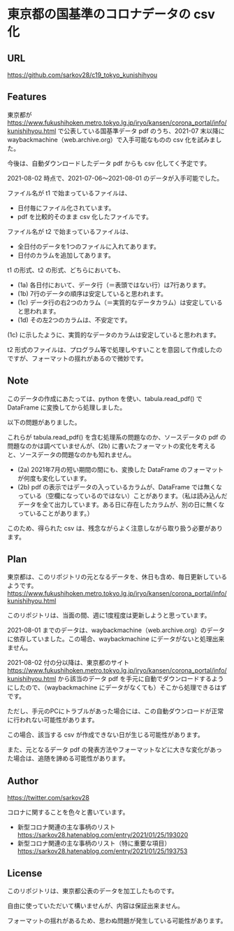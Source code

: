 # 東京都の国基準のコロナデータの csv 化

## URL

https://github.com/sarkov28/c19_tokyo_kunishihyou

## Features

東京都が https://www.fukushihoken.metro.tokyo.lg.jp/iryo/kansen/corona_portal/info/kunishihyou.html で公表している国基準データ pdf のうち、2021-07 末以降に waybackmachine（web.archive.org）で入手可能なものの csv 化を試みました。

今後は、自動ダウンロードしたデータ pdf からも csv 化してく予定です。

2021-08-02 時点で、2021-07-06〜2021-08-01 のデータが入手可能でした。

ファイル名が t1 で始まっているファイルは、
- 日付毎にファイル化されています。
- pdf を比較的そのまま csv 化したファイルです。

ファイル名が t2 で始まっているファイルは、
- 全日付のデータを1つのファイルに入れてあります。
- 日付のカラムを追加してあります。

t1 の形式、t2 の形式、どちらにおいても、
- (1a) 各日付において、データ行（＝表頭ではない行）は7行あります。
- (1b) 7行のデータの順序は安定していると思われます。
- (1c) データ行の右2つのカラム（＝実質的なデータカラム）は安定していると思われます。
- (1d) その左2つのカラムは、不安定です。

(1c) に示したように、実質的なデータのカラムは安定していると思われます。

t2 形式のファイルは、プログラム等で処理しやすいことを意図して作成したのですが、フォーマットの揺れがあるので微妙です。

## Note

このデータの作成にあたっては、python を使い、tabula.read_pdf() で DataFrame に変換してから処理しました。

以下の問題がありました。

これらが tabula.read_pdf() を含む処理系の問題なのか、ソースデータの pdf の問題なのかは調べていませんが、(2b) に書いたフォーマットの変化を考えると、ソースデータの問題なのかも知れません。

- (2a) 2021年7月の短い期間の間にも、変換した DataFrame のフォーマットが何度も変化しています。
- (2b) pdf の表示ではデータの入っているカラムが、DataFrame では無くなっている（空欄になっているのではない）ことがあります。（私は読み込んだデータを全て出力しています。ある日に存在したカラムが、別の日に無くなっていることがあります。）

このため、得られた csv は、残念ながらよく注意しながら取り扱う必要があります。

## Plan

東京都は、このリポジトリの元となるデータを、休日も含め、毎日更新しているようです。
https://www.fukushihoken.metro.tokyo.lg.jp/iryo/kansen/corona_portal/info/kunishihyou.html

このリポジトリは、当面の間、週に1度程度は更新しようと思っています。

2021-08-01 までのデータは、waybackmachine（web.archive.org）のデータに依存していました。この場合、waybackmachine にデータがないと処理出来ません。

2021-08-02 付の分以降は、東京都のサイト https://www.fukushihoken.metro.tokyo.lg.jp/iryo/kansen/corona_portal/info/kunishihyou.html から該当のデータ pdf を手元に自動でダウンロードするようにしたので、（waybackmachine にデータがなくても）そこから処理できるはずです。

ただし、手元のPCにトラブルがあった場合には、この自動ダウンロードが正常に行われない可能性があります。

この場合、該当する csv が作成できない日が生じる可能性があります。

また、元となるデータ pdf の発表方法やフォーマットなどに大きな変化があった場合は、追随を諦める可能性があります。

## Author

https://twitter.com/sarkov28

コロナに関することを色々と書いています。

- 新型コロナ関連の主な事柄のリスト
  https://sarkov28.hatenablog.com/entry/2021/01/25/193020
- 新型コロナ関連の主な事柄のリスト（特に重要な項目）
  https://sarkov28.hatenablog.com/entry/2021/01/25/193753

## License

このリポジトリは、東京都公表のデータを加工したものです。

自由に使っていただいて構いませんが、内容は保証出来ません。

フォーマットの揺れがあるため、思わぬ問題が発生している可能性があります。
